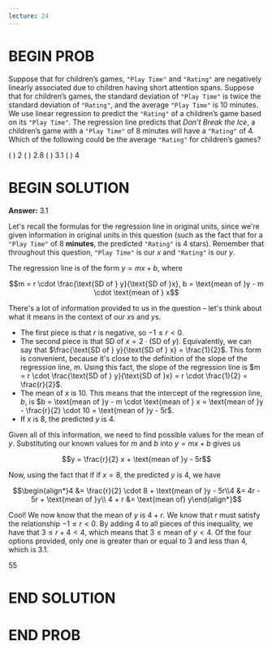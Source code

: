 ```yaml
---
lecture: 24
---
```


# BEGIN PROB

Suppose that for children’s games, `"Play Time"` and `"Rating"` are negatively linearly associated due to children having short attention spans. Suppose that for children’s games, the
standard deviation of `"Play Time"` is twice the standard deviation of `"Rating"`, and the average `"Play Time"` is 10 minutes.
We use linear regression to predict the `"Rating"` of a children’s game based on its `"Play Time"`. The regression line predicts that *Don’t Break the Ice*, a children’s game with a `"Play Time"` of 8 minutes will have a `"Rating"` of 4. Which of the following could be the average `"Rating"` for children’s games?

( ) 2
( ) 2.8
( ) 3.1
( ) 4

# BEGIN SOLUTION

**Answer:** 3.1

Let's recall the formulas for the regression line in original units, since we're given information in original units in this question (such as the fact that for a `"Play Time"` of 8 **minutes**, the predicted `"Rating"` is 4 stars). Remember that throughout this question, `"Play Time"` is our $x$ and `"Rating"` is our $y$.

The regression line is of the form $y = mx + b$, where

$$m = r \cdot \frac{\text{SD of } y}{\text{SD of }x}, b = \text{mean of }y - m \cdot \text{mean of } x$$

There's a lot of information provided to us in the question – let's think about what it means in the context of our $x$s and $y$s.

- The first piece is that $r$ is negative, so $-1 \leq r < 0$.
- The second piece is that $\text{SD of } x = 2 \cdot (\text{SD of } y)$. Equivalently, we can say that $\frac{\text{SD of } y}{\text{SD of } x} = \frac{1}{2}$. This form is convenient, because it's close to the definition of the slope of the regression line, $m$. Using this fact, the slope of the regression line is $m = r \cdot \frac{\text{SD of } y}{\text{SD of }x} = r \cdot \frac{1}{2} = \frac{r}{2}$.
- The $\text{mean of } x$ is 10. This means that the intercept of the regression line, $b$, is $b = \text{mean of }y - m \cdot \text{mean of } x = \text{mean of }y - \frac{r}{2} \cdot 10 = \text{mean of }y - 5r$.
- If $x$ is 8, the predicted $y$ is 4.

Given all of this information, we need to find possible values for the $\text{mean of } y$. Substituting our known values for $m$ and $b$ into $y = mx + b$ gives us

$$y = \frac{r}{2} x + \text{mean of }y - 5r$$

Now, using the fact that if if $x = 8$, the predicted $y$ is 4, we have

$$\begin{align*}4 &= \frac{r}{2} \cdot 8 + \text{mean of }y - 5r\\4 &= 4r - 5r + \text{mean of }y\\ 4 + r &= \text{mean of} y\end{align*}$$

Cool! We now know that the $\text{mean of } y$ is $4 + r$. We know that $r$ must satisfy the relationship $-1 \leq r < 0$. By adding 4 to all pieces of this inequality, we have that $3 \leq r + 4 < 4$, which means that $3 \leq \text{mean of } y < 4$. Of the four options provided, only one is greater than or equal to 3 and less than 4, which is 3.1.

<average>55</average>

# END SOLUTION

# END PROB
